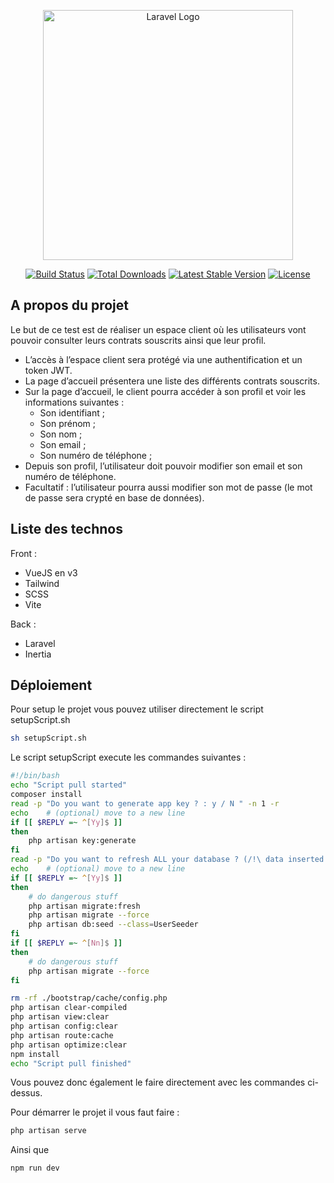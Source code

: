<p align="center"><a href="https://laravel.com" target="_blank"><img src="https://raw.githubusercontent.com/laravel/art/master/logo-lockup/5%20SVG/2%20CMYK/1%20Full%20Color/laravel-logolockup-cmyk-red.svg" width="400" alt="Laravel Logo"></a></p>

<p align="center">
<a href="https://github.com/laravel/framework/actions"><img src="https://github.com/laravel/framework/workflows/tests/badge.svg" alt="Build Status"></a>
<a href="https://packagist.org/packages/laravel/framework"><img src="https://img.shields.io/packagist/dt/laravel/framework" alt="Total Downloads"></a>
<a href="https://packagist.org/packages/laravel/framework"><img src="https://img.shields.io/packagist/v/laravel/framework" alt="Latest Stable Version"></a>
<a href="https://packagist.org/packages/laravel/framework"><img src="https://img.shields.io/packagist/l/laravel/framework" alt="License"></a>
</p>

## A propos du projet

Le but de ce test est de réaliser un espace client où les utilisateurs vont pouvoir consulter leurs contrats
souscrits ainsi que leur profil.
- L’accès à l’espace client sera protégé via une authentification et un token JWT.
- La page d’accueil présentera une liste des différents contrats souscrits.
- Sur la page d’accueil, le client pourra accéder à son profil et voir les informations suivantes :
  - Son identifiant ;
  - Son prénom ;
  - Son nom ;
  - Son email ;
  - Son numéro de téléphone ;
- Depuis son profil, l’utilisateur doit pouvoir modifier son email et son numéro de téléphone.
- Facultatif : l’utilisateur pourra aussi modifier son mot de passe (le mot de passe sera crypté en base de
  données).

## Liste des technos 

Front :
- VueJS en v3
- Tailwind
- SCSS
- Vite

Back :
- Laravel
- Inertia

## Déploiement 

Pour setup le projet vous pouvez utiliser directement le script setupScript.sh
```bash
sh setupScript.sh
```
Le script setupScript execute les commandes suivantes : 

```bash
#!/bin/bash
echo "Script pull started"
composer install
read -p "Do you want to generate app key ? : y / N " -n 1 -r
echo    # (optional) move to a new line
if [[ $REPLY =~ ^[Yy]$ ]]
then
    php artisan key:generate
fi
read -p "Do you want to refresh ALL your database ? (/!\ data inserted will be remove /!\) : y / N " -n 1 -r
echo    # (optional) move to a new line
if [[ $REPLY =~ ^[Yy]$ ]]
then
    # do dangerous stuff
    php artisan migrate:fresh
    php artisan migrate --force
    php artisan db:seed --class=UserSeeder
fi
if [[ $REPLY =~ ^[Nn]$ ]]
then
    # do dangerous stuff
    php artisan migrate --force
fi

rm -rf ./bootstrap/cache/config.php
php artisan clear-compiled
php artisan view:clear
php artisan config:clear
php artisan route:cache
php artisan optimize:clear
npm install
echo "Script pull finished"
```

Vous pouvez donc également le faire directement avec les commandes ci-dessus.

Pour démarrer le projet il vous faut faire : 
```bash
php artisan serve
```
Ainsi que 
```
npm run dev
```
